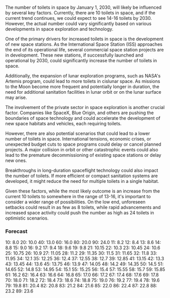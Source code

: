 The number of toilets in space by January 1, 2030, will likely be influenced by several key factors. Currently, there are 10 toilets in space, and if the current trend continues, we could expect to see 14-16 toilets by 2030. However, the actual number could vary significantly based on various developments in space exploration and technology.

One of the primary drivers for increased toilets in space is the development of new space stations. As the International Space Station (ISS) approaches the end of its operational life, several commercial space station projects are in development. These new stations, if successfully launched and operational by 2030, could significantly increase the number of toilets in space.

Additionally, the expansion of lunar exploration programs, such as NASA's Artemis program, could lead to more toilets in cislunar space. As missions to the Moon become more frequent and potentially longer in duration, the need for additional sanitation facilities in lunar orbit or on the lunar surface may arise.

The involvement of the private sector in space exploration is another crucial factor. Companies like SpaceX, Blue Origin, and others are pushing the boundaries of space technology and could accelerate the development of new space habitats and vehicles, each requiring toilets.

However, there are also potential scenarios that could lead to a lower number of toilets in space. International tensions, economic crises, or unexpected budget cuts to space programs could delay or cancel planned projects. A major collision in orbit or other catastrophic events could also lead to the premature decommissioning of existing space stations or delay new ones.

Breakthroughs in long-duration spaceflight technology could also impact the number of toilets. If more efficient or compact sanitation systems are developed, it might reduce the need for multiple toilets in a single habitat.

Given these factors, while the most likely outcome is an increase from the current 10 toilets to somewhere in the range of 13-16, it's important to consider a wider range of possibilities. On the low end, unforeseen setbacks could result in as few as 8 toilets, while rapid advancements and increased space activity could push the number as high as 24 toilets in optimistic scenarios.

### Forecast

10: 8.0
20: 10.0
40: 13.0
60: 16.0
80: 20.0
90: 24.0
11: 8.2
12: 8.4
13: 8.6
14: 8.8
15: 9.0
16: 9.2
17: 9.4
18: 9.6
19: 9.8
21: 10.15
22: 10.3
23: 10.45
24: 10.6
25: 10.75
26: 10.9
27: 11.05
28: 11.2
29: 11.35
30: 11.5
31: 11.65
32: 11.8
33: 11.95
34: 12.1
35: 12.25
36: 12.4
37: 12.55
38: 12.7
39: 12.85
41: 13.15
42: 13.3
43: 13.45
44: 13.6
45: 13.75
46: 13.9
47: 14.05
48: 14.2
49: 14.35
50: 14.5
51: 14.65
52: 14.8
53: 14.95
54: 15.1
55: 15.25
56: 15.4
57: 15.55
58: 15.7
59: 15.85
61: 16.2
62: 16.4
63: 16.6
64: 16.8
65: 17.0
66: 17.2
67: 17.4
68: 17.6
69: 17.8
70: 18.0
71: 18.2
72: 18.4
73: 18.6
74: 18.8
75: 19.0
76: 19.2
77: 19.4
78: 19.6
79: 19.8
81: 20.4
82: 20.8
83: 21.2
84: 21.6
85: 22.0
86: 22.4
87: 22.8
88: 23.2
89: 23.6